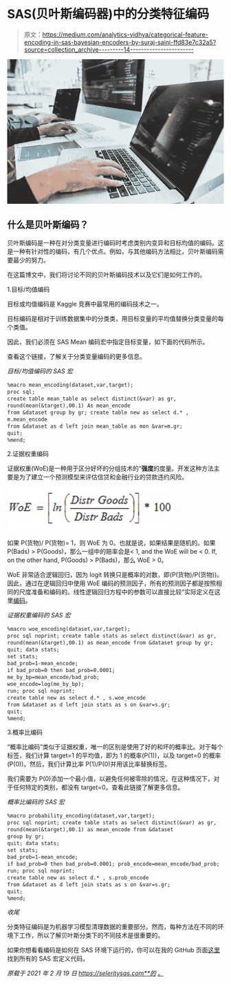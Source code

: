 # SAS(贝叶斯编码器)中的分类特征编码

> 原文：<https://medium.com/analytics-vidhya/categorical-feature-encoding-in-sas-bayesian-encoders-by-suraj-saini-ffd83e7c32a5?source=collection_archive---------14----------------------->

![](img/ec4b9297f82ad4cf48e2db2691fd6f17.png)

## 什么是贝叶斯编码？

贝叶斯编码是一种在对分类变量进行编码时考虑类别内变异和目标均值的编码。这是一种有针对性的编码，有几个优点。例如，与其他编码方法相比，贝叶斯编码需要最少的努力。

在这篇博文中，我们将讨论不同的贝叶斯编码技术以及它们是如何工作的。

1.目标/均值编码

目标或均值编码是 Kaggle 竞赛中最常用的编码技术之一。

目标编码是相对于训练数据集中的分类类，用目标变量的平均值替换分类变量的每个类值。

因此，我们必须在 SAS Mean 编码宏中指定目标变量，如下面的代码所示。

查看这个链接，了解关于分类变量编码的更多信息。

*目标/均值编码的 SAS 宏*

```
%macro mean_encoding(dataset,var,target); 
proc sql; 
create table mean_table as select distinct(&var) as gr, round(mean(&target),00.1) As mean_encode 
from &dataset group by gr; create table new as select d.* , m.mean_encode  
from &dataset as d left join mean_table as mon &var=m.gr;
quit; 
%mend;
```

2.证据权重编码

证据权重(WoE)是一种用于区分好坏的分组技术的“**强度**的度量。开发这种方法主要是为了建立一个预测模型来评估信贷和金融行业的贷款违约风险。

![](img/cb9602d1a1dda705b09deb0f37f53516.png)

如果 P(货物)/ P(货物)= 1，则 WoE 为 0。也就是说，如果结果是随机的。如果 P(Bads) > P(Goods)，那么一组中的赔率会是< 1, and the WoE will be < 0\. If, on the other hand, P(Goods) > P(Bads)，那么 WoE > 0。

WoE 非常适合逻辑回归，因为 logit 转换只是概率的对数，即(P(货物)/P(货物))。因此，通过在逻辑回归中使用 WoE 编码的预测因子，所有的预测因子都是按照相同的尺度准备和编码的。线性逻辑回归方程中的参数可以直接比较“实际定义在这里[编码](https://towardsdatascience.com/all-about-categorical-variable-encoding-305f3361fd02)。

*证据权重编码的 SAS 宏*

```
%macro woe_encoding(dataset,var,target); 
proc sql noprint; create table stats as select distinct(&var) as gr, round(mean(&target),00.1) as mean_encode from &dataset group by gr; quit; data stats; 
set stats; 
bad_prob=1-mean_encode; 
if bad_prob=0 then bad_prob=0.0001; 
me_by_bp=mean_encode/bad_prob; 
woe_encode=log(me_by_bp); 
run; proc sql noprint; 
create table new as select d.* , s.woe_encode 
from &dataset as d left join stats as s on &var=s.gr; 
quit; 
%mend;
```

3.概率比编码

“概率比编码”类似于证据权重，唯一的区别是使用了好的和坏的概率比。对于每个标签，我们计算 target=1 的平均值，即为 1 的概率(P(1))，以及 target=0 的概率(P(0))。然后，我们计算比率 P(1)/P(0)并用该比率替换标签。

我们需要为 P(0)添加一个最小值，以避免任何被零除的情况，在这种情况下，对于任何特定的类别，都没有 target=0。查看此链接了解更多信息。

*概率比编码的 SAS 宏*

```
%macro probability_encoding(dataset,var,target);
proc sql noprint; create table stats as select distinct(&var) as gr, round(mean(&target),00.1) as mean_encode from &dataset 
group by gr; 
quit; data stats; 
set stats; 
bad_prob=1-mean_encode; 
if bad_prob=0 then bad_prob=0.0001; prob_encode=mean_encode/bad_prob; 
run; proc sql noprint; 
create table new as select d.* , s.prob_encode 
from &dataset as d left join stats as s on &var=s.gr; 
quit; 
%mend;
```

*收尾*

分类特征编码是为机器学习模型清理数据的重要部分。然而，每种方法在不同的环境下工作，所以了解贝叶斯分类下的不同技术是很重要的。

如果你想看看编码是如何在 SAS 环境下运行的，你可以在我的 GitHub 页面[这里](https://github.com/Selerity/blog-categorical-feature-encoding-bayesian)找到所有的 SAS 宏定义代码。

*原载于 2021 年 2 月 19 日 https://seleritysas.com**的* [*。*](https://seleritysas.com/blog/2021/02/19/categorical-feature-encoding-in-sas-bayesian-encoders/)